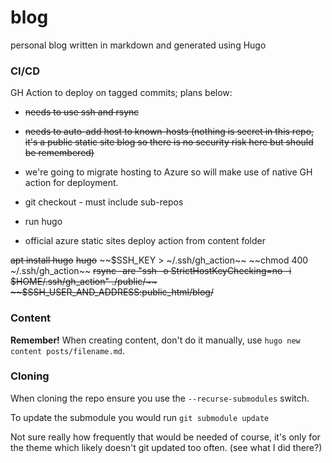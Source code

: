 # blog
personal blog written in markdown and generated using Hugo

### CI/CD

GH Action to deploy on tagged commits; plans below:

- ~~needs to use ssh and rsync~~
- ~~needs to auto-add host to known-hosts (nothing is secret in this repo, it's a public static site blog so there is no security risk here but should be remembered)~~
- we're going to migrate hosting to Azure so will make use of native GH action for deployment.

- git checkout - must include sub-repos
- run hugo
- official azure static sites deploy action from content folder

~~apt install hugo~~
~~hugo~~
~~$SSH_KEY > ~/.ssh/gh_action~~
~~chmod 400 ~/.ssh/gh_action~~
~~rsync -are "ssh -o StrictHostKeyChecking=no -i $HOME/.ssh/gh_action" ./public/~~ ~~$SSH_USER_AND_ADDRESS:public_html/blog/~~


### Content

**Remember!** When creating content, don't do it manually, use `hugo new content posts/filename.md`.

### Cloning

When cloning the repo ensure you use the `--recurse-submodules` switch.

To update the submodule you would run `git submodule update`

Not sure really how frequently that would be needed of course, it's only for the theme which likely doesn't git updated too often. (see what I did there?)